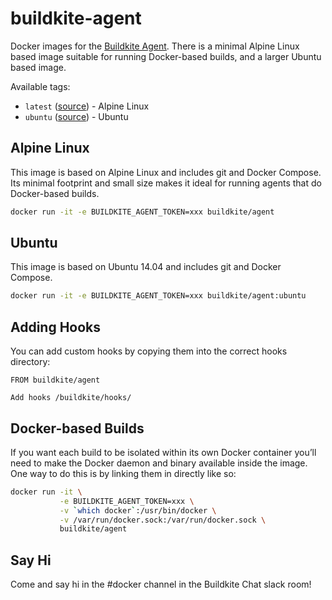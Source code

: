 # buildkite-agent

Docker images for the [Buildkite Agent](https://github.com/buildkite/agent). There is a minimal Alpine Linux based image suitable for running Docker-based builds, and a larger Ubuntu based image.

Available tags:

* `latest` ([source](https://github.com/buildkite/docker-buildkite-agent/blob/master/Dockerfile)) - Alpine Linux
* `ubuntu` ([source](https://github.com/buildkite/docker-buildkite-agent/blob/master/ubuntu/Dockerfile)) - Ubuntu

## Alpine Linux

This image is based on Alpine Linux and includes git and Docker Compose. Its minimal footprint and small size makes it ideal for running agents that do Docker-based builds.

```bash
docker run -it -e BUILDKITE_AGENT_TOKEN=xxx buildkite/agent
```

## Ubuntu

This image is based on Ubuntu 14.04 and includes git and Docker Compose.

```bash
docker run -it -e BUILDKITE_AGENT_TOKEN=xxx buildkite/agent:ubuntu
```

## Adding Hooks

You can add custom hooks by copying them into the correct hooks directory:

```docker
FROM buildkite/agent

Add hooks /buildkite/hooks/
```

## Docker-based Builds

If you want each build to be isolated within its own Docker container you’ll need to make the Docker daemon and binary available inside the image. One way to do this is by linking them in directly like so:

```bash
docker run -it \
           -e BUILDKITE_AGENT_TOKEN=xxx \
           -v `which docker`:/usr/bin/docker \
           -v /var/run/docker.sock:/var/run/docker.sock \
           buildkite/agent
```

## Say Hi

Come and say hi in the #docker channel in the Buildkite Chat slack room!
